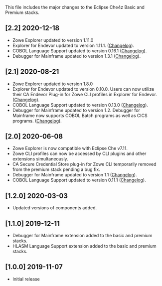 This file includes the major changes to the Eclipse Che4z Basic and Premium stacks.

## [2.2] 2020-12-18

- Zowe Explorer updated to version 1.11.0
- Explorer for Endevor updated to version 1.11.1. ([Changelog](https://github.com/eclipse/che-che4z-explorer-for-endevor/blob/master/CHANGELOG.md)).
- COBOL Language Support updated to version 0.16.1 ([Changelog](https://github.com/eclipse/che-che4z-lsp-for-cobol/blob/development/CHANGELOG.md)).
- Debugger for Mainframe updated to version 1.3.1 ([Changelog](https://github.com/BroadcomMFD/debugger-for-mainframe/blob/master/CHANGELOG.md)).


## [2.1] 2020-08-21

- Zowe Explorer updated to version 1.8.0
- Explorer for Endevor updated to version 0.10.0. Users can now utilize their CA Endevor Plug-in for Zowe CLI profiles in Explorer for Endevor. ([Changelog](https://github.com/eclipse/che-che4z-explorer-for-endevor/blob/master/CHANGELOG.md)).
- COBOL Language Support updated to version 0.13.0 ([Changelog](https://github.com/eclipse/che-che4z-lsp-for-cobol/blob/development/CHANGELOG.md)).
- Debugger for Mainframe updated to version 1.2. Debugger for Mainframe now supports COBOL Batch programs as well as CICS programs. ([Changelog](https://github.com/BroadcomMFD/debugger-for-mainframe/blob/master/CHANGELOG.md)).


## [2.0] 2020-06-08

- Zowe Explorer is now compatible with Eclipse Che v7.11.
- Zowe CLI profiles can now be accessed by CLI plugins and other extensions simultaneously.
- CA Secure Credential Store plug-in for Zowe CLI temporarily removed from the premium stack pending a bug fix.
- Debugger for Mainframe updated to version 1.1 ([Changelog](https://github.com/BroadcomMFD/debugger-for-mainframe/blob/master/CHANGELOG.md)).
- COBOL Language Support updated to version 0.11.1 ([Changelog](https://github.com/eclipse/che-che4z-lsp-for-cobol/blob/development/CHANGELOG.md)).

## [1.2.0] 2020-03-03

- Updated versions of components added.

## [1.1.0] 2019-12-11

- Debugger for Mainframe extension added to the basic and premium stacks.
- HLASM Language Support extension added to the basic and premium stacks.

## [1.0.0] 2019-11-07

- Initial release

